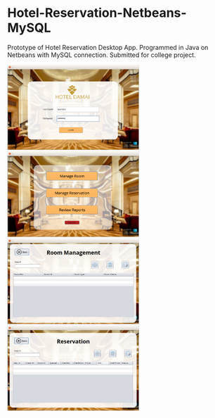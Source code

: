 # Hotel-Reservation-Netbeans-MySQL
Prototype of Hotel Reservation Desktop App. Programmed in Java on Netbeans with MySQL connection. Submitted for college  project.

<img src="https://raw.githubusercontent.com/edityomurti/Hotel-Reservation-Netbeans-MySQL/master/o1.png" width="300">

<img src="https://raw.githubusercontent.com/edityomurti/Hotel-Reservation-Netbeans-MySQL/master/o2.png" width="300">

<img src="https://raw.githubusercontent.com/edityomurti/Hotel-Reservation-Netbeans-MySQL/master/o3.png" width="300">

<img src="https://raw.githubusercontent.com/edityomurti/Hotel-Reservation-Netbeans-MySQL/master/o4.png" width="300">

